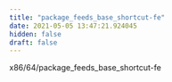 ```yaml
---
title: "package_feeds_base_shortcut-fe"
date: 2021-05-05 13:47:21.924045
hidden: false
draft: false
---
```


x86/64/package_feeds_base_shortcut-fe

